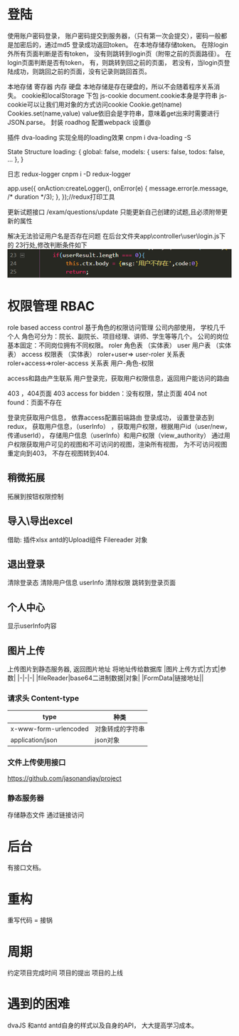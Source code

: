 # 登陆
使用账户密码登录，
账户密码提交到服务器，（只有第一次会提交），密码一般都是加密后的，通过md5
登录成功返回token。
在本地存储存储token。
在除login外所有页面判断是否有token，
  没有则跳转到login页（附带之前的页面路径）。
在login页面判断是否有token，
  有，则跳转到回之前的页面，
  若没有，当login页登陆成功，则跳回之前的页面，没有记录则跳回首页。

本地存储
寄存器
内存
硬盘
本地存储是存在硬盘的，所以不会随着程序关系消失。
cookie和localStorage
下包 js-cookie
document.cookie本身是字符串
js-cookie可以让我们用对象的方式访问cookie
Cookie.get(name)
Cookies.set(name,value)
value依旧会是字符串，意味着get出来时需要进行JSON.parse。
封装
roadhog 
配置webpack
设置@

插件 dva-loading
实现全局的loading效果
 cnpm i dva-loading -S
 
  State Structure
  loading: {
    global: false,
    models: {
      users: false,
      todos: false,
      ...
    },
  }

日志 redux-logger
cnpm i -D redux-logger

  app.use({
    onAction:createLogger(),
    onError(e) {
      message.error(e.message, /* duration */3);
    },
  });//redux打印工具

更新试题接口
/exam/questions/update
只能更新自己创建的试题,且必须附带更新的属性

解决无法验证用户名是否存在问题
在后台文件夹app\controller\user\login.js下的
 23行处,修改判断条件如下
![解决无法验证用户名是否存在问题](..\img\userp.png)


# 权限管理 RBAC
role based access control
基于角色的权限访问管理
公司内部使用，
学校几千个人
角色可分为：院长、副院长、项目经理、讲师、学生等等几个。
公司的岗位基本固定：不同岗位拥有不同权限。
roler 角色表 （实体表）
user  用户表 （实体表）
access  权限表 （实体表）
roler+user=> user-roler  关系表
roler+access=>roler-access 关系表
用户-角色-权限


access和路由产生联系
用户登录完，获取用户权限信息，返回用户能访问的路由

403 ，404页面
403 access for bidden：没有权限，禁止页面
404 not found：页面不存在

登录完获取用户信息， 依靠access配置前端路由
登录成功，
设置登录态到redux，
获取用户信息，（userInfo）
，获取用户权限，根据用户id（user/new，传递userId），
存储用户信息（userInfo）和用户权限（view_authority）
通过用户权限获取用户可见的视图和不可访问的视图，渲染所有视图，
为不可访问视图重定向到403，
不存在视图转到404.

## 稍微拓展
拓展到按钮权限控制

## 导入\导出excel
借助:
插件xlsx
antd的Upload组件
Filereader 对象

## 退出登录
清除登录态
清除用户信息 userInfo
清除权限
跳转到登录页面

## 个人中心
显示userInfo内容
## 图片上传
上传图片到静态服务器,
返回图片地址
将地址传给数据库
|图片上传方式|方式|参数|
|-|-|-|
|fileReader|base64二进制数据|对象|
|FormData|链接地址||
### 请求头 Content-type
|type|种类|
|-|-|
|x-www-form-urlencoded|对象转成的字符串|
|application/json|json对象|
### 文件上传使用接口
https://github.com/jasonandjay/project
### 静态服务器
存储静态文件
通过链接访问
# 后台
有接口文档。

# 重构
重写代码 = 接锅
# 周期
约定项目完成时间
项目的提出
项目的上线

# 遇到的困难
dvaJS 和antd
antd自身的样式以及自身的API， 大大提高学习成本。
